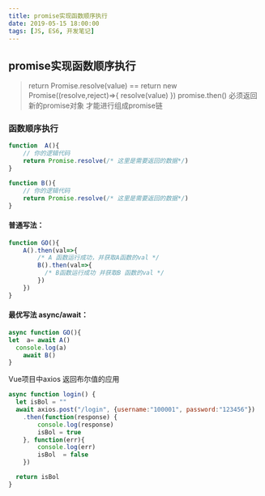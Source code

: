 ```yaml
---
title: promise实现函数顺序执行
date: 2019-05-15 18:00:00
tags: [JS, ES6, 开发笔记]
---
```


## promise实现函数顺序执行

> return Promise.resolve(value) == return new Promise((resolve,reject)=>{ resolve(value) })
> promise.then() 必须返回新的promise对象 才能进行组成promise链

### 函数顺序执行

```js
function  A(){
    // 你的逻辑代码 
    return Promise.resolve(/* 这里是需要返回的数据*/)
}

function B(){
    // 你的逻辑代码 
    return Promise.resolve(/* 这里是需要返回的数据*/)
}


```

#### 普通写法：

```js
function GO(){
    A().then(val=>{
        /* A 函数运行成功，并获取A函数的val */
        B().then(val=>{
          /* B函数运行成功 并获取B 函数的val */
        })
    })
}
```

#### 最优写法 async/await：

```js
async function GO(){
let  a= await A()
  console.log(a)
    await B()
}
```

Vue项目中axios 返回布尔值的应用

```javascript
async function login() {
  let isBol = ""
  await axios.post("/login", {username:"100001", password:"123456"})
    .then(function(response) {
        console.log(response)
        isBol = true
    }, function(err){
        console.log(err)
        isBol  = false
    })

  return isBol
}
```



